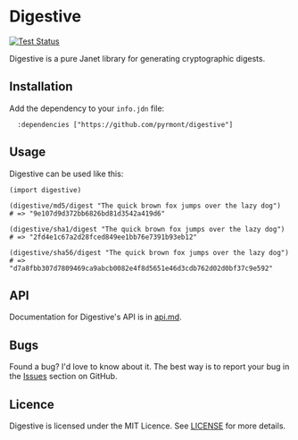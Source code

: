 # Digestive

[![Test Status][icon]][status]

[icon]: https://github.com/pyrmont/digestive/workflows/test/badge.svg
[status]: https://github.com/pyrmont/digestive/actions?query=workflow%3Atest

Digestive is a pure Janet library for generating
cryptographic digests.

## Installation

Add the dependency to your `info.jdn` file:

```janet
  :dependencies ["https://github.com/pyrmont/digestive"]
```

## Usage

Digestive can be used like this:

```janet
(import digestive)

(digestive/md5/digest "The quick brown fox jumps over the lazy dog")
# => "9e107d9d372bb6826bd81d3542a419d6"

(digestive/sha1/digest "The quick brown fox jumps over the lazy dog")
# => "2fd4e1c67a2d28fced849ee1bb76e7391b93eb12"

(digestive/sha56/digest "The quick brown fox jumps over the lazy dog")
# => "d7a8fbb307d7809469ca9abcb0082e4f8d5651e46d3cdb762d02d0bf37c9e592"
```

## API

Documentation for Digestive's API is in [api.md][api].

[api]: https://github.com/pyrmont/digestive/blob/master/api.md

## Bugs

Found a bug? I'd love to know about it. The best way is to report your bug in
the [Issues][] section on GitHub.

[Issues]: https://github.com/pyrmont/digestive/issues

## Licence

Digestive is licensed under the MIT Licence. See [LICENSE][] for more details.

[LICENSE]: https://github.com/pyrmont/digestive/blob/master/LICENSE
